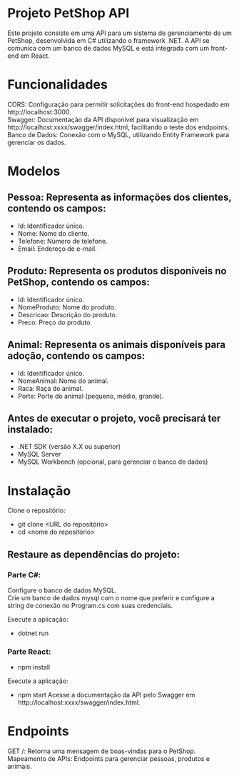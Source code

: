# Projeto PetShop API
Este projeto consiste em uma API para um sistema de gerenciamento de um PetShop, desenvolvida em C# utilizando o framework .NET. A API se comunica com um banco de dados MySQL e está integrada com um front-end em React.

# Funcionalidades
CORS: Configuração para permitir solicitações do front-end hospedado em http://localhost:3000.<br>
Swagger: Documentação da API disponível para visualização em http://localhost:xxxx/swagger/index.html, facilitando o teste dos endpoints.<br>
Banco de Dados: Conexão com o MySQL, utilizando Entity Framework para gerenciar os dados.<br>

# Modelos
## Pessoa: Representa as informações dos clientes, contendo os campos:
- Id: Identificador único.
- Nome: Nome do cliente.
- Telefone: Número de telefone.
- Email: Endereço de e-mail.

## Produto: Representa os produtos disponíveis no PetShop, contendo os campos:
- Id: Identificador único.
- NomeProduto: Nome do produto.
- Descricao: Descrição do produto.
- Preco: Preço do produto.

## Animal: Representa os animais disponíveis para adoção, contendo os campos:
- Id: Identificador único.
- NomeAnimal: Nome do animal.
- Raca: Raça do animal.
- Porte: Porte do animal (pequeno, médio, grande).

## Antes de executar o projeto, você precisará ter instalado:
- .NET SDK (versão X.X ou superior)
- MySQL Server
- MySQL Workbench (opcional, para gerenciar o banco de dados)

# Instalação

Clone o repositório:
- git clone <URL do repositório>
- cd <nome do repositório>

## Restaure as dependências do projeto:
### Parte C#:
Configure o banco de dados MySQL.<br>
Crie um banco de dados mysql com o nome que preferir e configure a string de conexão no Program.cs com suas credenciais.

Execute a aplicação:
- dotnet run

### Parte React:
- npm install

Execute a aplicação:
- npm start
Acesse a documentação da API pelo Swagger em http://localhost:xxxx/swagger/index.html.

# Endpoints
GET /: Retorna uma mensagem de boas-vindas para o PetShop.
Mapeamento de APIs: Endpoints para gerenciar pessoas, produtos e animais.
